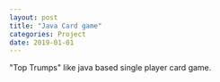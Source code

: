 ```yaml
---
layout: post
title: "Java Card game"
categories: Project
date: 2019-01-01
---
```


"Top Trumps" like java based single player card game.